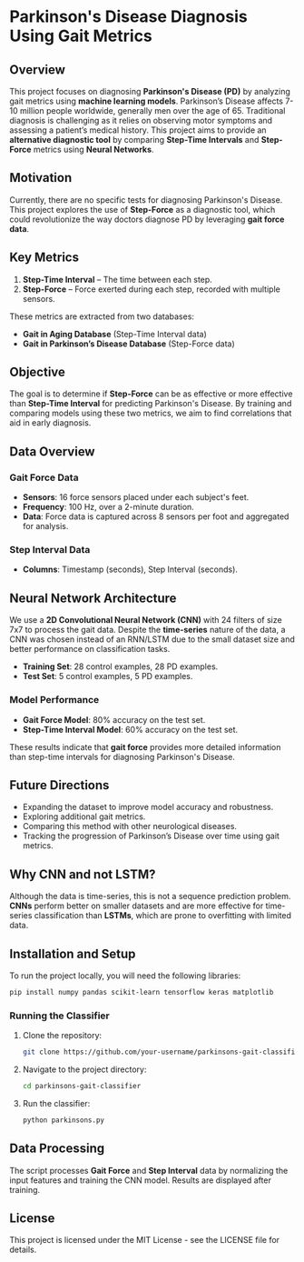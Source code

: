 # Parkinson's Disease Diagnosis Using Gait Metrics

## Overview

This project focuses on diagnosing **Parkinson's Disease (PD)** by analyzing gait metrics using **machine learning models**. Parkinson’s Disease affects 7-10 million people worldwide, generally men over the age of 65. Traditional diagnosis is challenging as it relies on observing motor symptoms and assessing a patient’s medical history. This project aims to provide an **alternative diagnostic tool** by comparing **Step-Time Intervals** and **Step-Force** metrics using **Neural Networks**.

## Motivation

Currently, there are no specific tests for diagnosing Parkinson's Disease. This project explores the use of **Step-Force** as a diagnostic tool, which could revolutionize the way doctors diagnose PD by leveraging **gait force data**.

## Key Metrics

1. **Step-Time Interval** – The time between each step.
2. **Step-Force** – Force exerted during each step, recorded with multiple sensors.

These metrics are extracted from two databases:
- **Gait in Aging Database** (Step-Time Interval data)
- **Gait in Parkinson’s Disease Database** (Step-Force data)

## Objective

The goal is to determine if **Step-Force** can be as effective or more effective than **Step-Time Interval** for predicting Parkinson's Disease. By training and comparing models using these two metrics, we aim to find correlations that aid in early diagnosis.

## Data Overview

### Gait Force Data
- **Sensors**: 16 force sensors placed under each subject's feet.
- **Frequency**: 100 Hz, over a 2-minute duration.
- **Data**: Force data is captured across 8 sensors per foot and aggregated for analysis.

### Step Interval Data
- **Columns**: Timestamp (seconds), Step Interval (seconds).

## Neural Network Architecture

We use a **2D Convolutional Neural Network (CNN)** with 24 filters of size 7x7 to process the gait data. Despite the **time-series** nature of the data, a CNN was chosen instead of an RNN/LSTM due to the small dataset size and better performance on classification tasks.

- **Training Set**: 28 control examples, 28 PD examples.
- **Test Set**: 5 control examples, 5 PD examples.

### Model Performance
- **Gait Force Model**: 80% accuracy on the test set.
- **Step-Time Interval Model**: 60% accuracy on the test set.

These results indicate that **gait force** provides more detailed information than step-time intervals for diagnosing Parkinson's Disease.

## Future Directions

- Expanding the dataset to improve model accuracy and robustness.
- Exploring additional gait metrics.
- Comparing this method with other neurological diseases.
- Tracking the progression of Parkinson’s Disease over time using gait metrics.

## Why CNN and not LSTM?

Although the data is time-series, this is not a sequence prediction problem. **CNNs** perform better on smaller datasets and are more effective for time-series classification than **LSTMs**, which are prone to overfitting with limited data.

## Installation and Setup

To run the project locally, you will need the following libraries:

```bash
pip install numpy pandas scikit-learn tensorflow keras matplotlib
```

### Running the Classifier

1. Clone the repository:
   ```bash
   git clone https://github.com/your-username/parkinsons-gait-classifier.git
   ```

2. Navigate to the project directory:
   ```bash
   cd parkinsons-gait-classifier
   ```

3. Run the classifier:
   ```bash
   python parkinsons.py
   ```

## Data Processing

The script processes **Gait Force** and **Step Interval** data by normalizing the input features and training the CNN model. Results are displayed after training.

## License

This project is licensed under the MIT License - see the LICENSE file for details.
